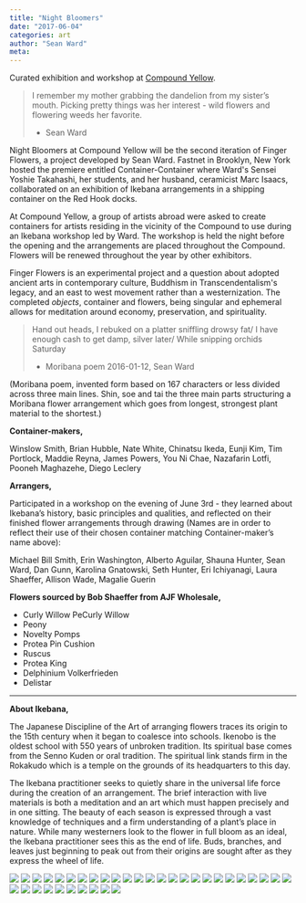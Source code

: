```yaml
---
title: "Night Bloomers"
date: "2017-06-04"
categories: art
author: "Sean Ward"
meta:
---
```


Curated exhibition and workshop at [Compound Yellow](https://compoundyellow.com/past-events#/night-bloomers).

> I remember my mother grabbing the dandelion from my sister’s mouth. Picking pretty things was her interest - wild flowers and flowering weeds her favorite. 
> - Sean Ward


Night Bloomers at Compound Yellow will be the second iteration of Finger Flowers, a project developed by Sean Ward. Fastnet in Brooklyn, New York hosted the premiere entitled Container-Container where Ward's Sensei Yoshie Takahashi, her students, and her husband, ceramicist Marc Isaacs, collaborated on an exhibition of Ikebana  arrangements in a shipping container on the Red Hook docks.

At Compound Yellow, a group of artists abroad were asked to create containers for artists residing in the vicinity of the Compound to use during an Ikebana workshop led by Ward. The workshop is held the night before the opening and the arrangements are placed throughout the Compound. Flowers will be renewed throughout the year by other exhibitors.

Finger Flowers is an experimental project and a question about adopted ancient arts in contemporary culture, Buddhism in Transcendentalism's legacy, and an east to west movement rather than a westernization. The completed *objects*, container and flowers, being singular and ephemeral allows for meditation around economy, preservation, and spirituality.


> Hand out heads, I rebuked on a platter sniffling drowsy fat/
> I have enough cash to get damp, silver later/
> While snipping orchids Saturday
> - Moribana poem 2016-01-12, Sean Ward

(Moribana poem, invented form based on 167 characters or less divided across three main lines. Shin, soe and tai the three main parts structuring a Moribana flower arrangement which goes from longest, strongest plant material to the shortest.)

 

**Container-makers,**

Winslow Smith, Brian Hubble, Nate White, Chinatsu Ikeda, Eunji Kim, Tim Portlock, Maddie Reyna, James Powers, You Ni Chae, Nazafarin Lotfi, Pooneh Maghazehe, Diego Leclery

 

**Arrangers,**

Participated in a workshop on the evening of June 3rd - they learned about Ikebana’s history, basic principles and qualities, and reflected on their finished flower arrangements through drawing (Names are in order to reflect their use of their chosen container matching Container-maker’s name above):

Michael Bill Smith, Erin Washington, Alberto Aguilar, Shauna Hunter, Sean Ward, Dan Gunn, Karolina Gnatowski, Seth Hunter, Eri Ichiyanagi, Laura Shaeffer, Allison Wade, Magalie Guerin

 

**Flowers sourced by Bob Shaeffer from AJF Wholesale,**

- Curly Willow PeCurly Willow 
- Peony 
- Novelty Pomps  
- Protea Pin Cushion 
- Ruscus  
- Protea King  
- Delphinium Volkerfrieden 
- Delistar

***

**About Ikebana,**

The Japanese Discipline of the Art of arranging flowers traces its origin to the 15th century when it began to coalesce into schools. Ikenobo is the oldest school with 550 years of unbroken tradition. Its spiritual base comes from the Senno Kuden or oral tradition. The spiritual link stands firm in the Rokakudo which is a temple on the grounds of its headquarters to this day. 

The Ikebana practitioner seeks to quietly share in the universal life force during the creation of an arrangement. The brief interaction with live materials is both a meditation and an art which must happen precisely and in one sitting. The beauty of each season is expressed through a vast knowledge of techniques and a firm understanding of a plant’s place in nature.  While many westerners look to the flower in full bloom as an ideal, the Ikebana practitioner sees this as the end of life. Buds, branches, and leaves just beginning to peak out from their origins are sought after as they express the wheel of life.

![](/images/17-ffnb-1.jpg)
![](/images/17-ffnb-2.jpg)
![](/images/17-ffnb-3.jpg)
![](/images/17-ffnb-4.jpg)
![](/images/17-ffnb-5.jpg)
![](/images/17-ffnb-6.jpg)
![](/images/17-ffnb-7.jpg)
![](/images/17-ffnb-8.jpg)
![](/images/17-ffnb-9.jpg)
![](/images/17-ffnb-10.jpg)
![](/images/17-ffnb-11.jpg)
![](/images/17-ffnb-12.jpg)
![](/images/17-ffnb-13.jpg)
![](/images/17-ffnb-14.jpg)
![](/images/17-ffnb-15.jpg)
![](/images/17-ffnb-16.jpg)
![](/images/17-ffnb-17.jpg)
![](/images/17-ffnb-18.jpg)
![](/images/17-ffnb-19.jpg)
![](/images/17-ffnb-20.jpg)
![](/images/17-ffnb-21.jpg)
![](/images/17-ffnb-22.jpg)
![](/images/17-ffnb-23.jpg)
![](/images/17-ffnb-24.jpg)
![](/images/17-ffnb-25.jpg)
![](/images/17-ffnb-26.jpg)
![](/images/17-ffnb-27.jpg)
![](/images/17-ffnb-28.jpg)
![](/images/17-ffnb-29.jpg)
![](/images/17-ffnb-30.jpg)
![](/images/17-ffnb-31.jpg)
![](/images/17-ffnb-32.jpg)
![](/images/17-ffnb-33.jpg)
![](/images/17-ffnb-34.jpg)
![](/images/17-ffnb-35.jpg)
